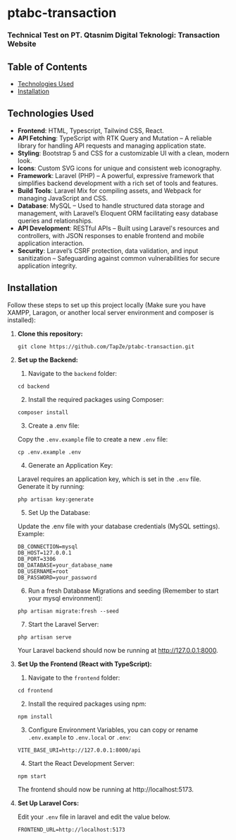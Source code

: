 # ptabc-transaction

### Technical Test on PT. Qtasnim Digital Teknologi: Transaction Website

## Table of Contents

- [Technologies Used](#technologies-used)
- [Installation](#installation)

## Technologies Used

- **Frontend**: HTML, Typescript, Tailwind CSS, React.
- **API Fetching**: TypeScript with RTK Query and Mutation – A reliable library for handling API requests and managing application state.
- **Styling**: Bootstrap 5 and CSS for a customizable UI with a clean, modern look.
- **Icons**: Custom SVG icons for unique and consistent web iconography.
- **Framework**: Laravel (PHP) – A powerful, expressive framework that simplifies backend development with a rich set of tools and features.
- **Build Tools**: Laravel Mix for compiling assets, and Webpack for managing JavaScript and CSS.
- **Database**: MySQL – Used to handle structured data storage and management, with Laravel’s Eloquent ORM facilitating easy database queries and relationships.
- **API Development**: RESTful APIs – Built using Laravel's resources and controllers, with JSON responses to enable frontend and mobile application interaction.
- **Security**: Laravel’s CSRF protection, data validation, and input sanitization – Safeguarding against common vulnerabilities for secure application integrity.

## Installation
Follow these steps to set up this project locally (Make sure you have XAMPP, Laragon, or another local server environment and composer is installed):

1. **Clone this repository:**

   ```
   git clone https://github.com/TapZe/ptabc-transaction.git
   ```

2. **Set up the Backend:**
   1. Navigate to the `backend` folder:
    ```
    cd backend
    ```

   2. Install the required packages using Composer:
    ```
    composer install
    ```

   3. Create a .env file:
   
    Copy the `.env.example` file to create a new `.env` file: 
    ```
    cp .env.example .env
    ```

   4. Generate an Application Key:

    Laravel requires an application key, which is set in the `.env` file. Generate it by running:
    ```
    php artisan key:generate
    ```

   5. Set Up the Database:
   
    Update the .env file with your database credentials (MySQL settings). Example:
    ```
    DB_CONNECTION=mysql
    DB_HOST=127.0.0.1
    DB_PORT=3306
    DB_DATABASE=your_database_name
    DB_USERNAME=root
    DB_PASSWORD=your_password
    ```
   6. Run a fresh Database Migrations and seeding (Remember to start your mysql environment):
    ```
    php artisan migrate:fresh --seed
    ```

   7. Start the Laravel Server:
    ```
    php artisan serve
    ```
    Your Laravel backend should now be running at http://127.0.0.1:8000.

3. **Set Up the Frontend (React with TypeScript):**
   1. Navigate to the `frontend` folder:
    ```
    cd frontend
    ```

   2. Install the required packages using npm:
    ```
    npm install
    ```

   3. Configure Environment Variables, you can copy or rename `.env.example` to `.env.local` or `.env`:
    ```
    VITE_BASE_URI=http://127.0.0.1:8000/api
    ```

   4. Start the React Development Server:
    ```
    npm start
    ```
    The frontend should now be running at http://localhost:5173.

4. **Set Up Laravel Cors:**
    
    Edit your `.env` file in laravel and edit the value below.
    ```
    FRONTEND_URL=http://localhost:5173
    ```